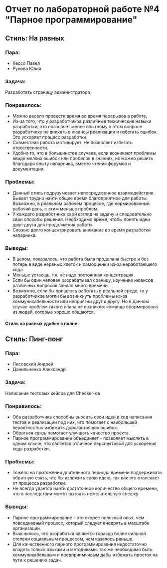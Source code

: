 # Отчет по лабораторной работе №4 "Парное программирование"

## Стиль: На равных
### Пара: 
- Кессо Павел
- Рунова Юлия
### Задача: 
Разработать страницу администратора
### Понравилось:
- Можно весело провести время во время перерывов в работе.
- Из-за того, что у разработчиков различные технические навыки разработки, это позволяет менее опытному в этом вопросе разработчику не вникать в нюансы реализации и избегать ошибок. Это ускоряет процесс разработки.
- Совместная работа мотивирует. Не позволяет избегать отвественности.
- Удобно то, что в большинстве случаев, если возникают проблемы ввиде мелких ошибок или пробелов в знаниях,
их можно решить благодаря опыту напарника, вместо чтения форумов и документации.
### Проблемы:
- Данный стиль подрузумевает непосредсвенное взаимодействие. Бывает трудно найти общее время благоприятное для работы. Возможно, в реальном рабочем процессе, где нормированный рабочий день, с этим меньше проблем. 
- У каждого разработчика свой взгляд на задачу и следовательно свои способы решения. Необходимо время, чтобы понять идеи друг-друга для продолжения работы.
- Сложно долго концентрировать внимание во время разработки напарника.
### Выводы:
- В целом, показалось, что работа была проделана быстро и без потерь в виде нервных клеток и самооценки из-за неработающего кода.
- Меньше устаешь, т.к. не надо постоянная концентрация.
- Если бы один человек разрабатывал сраницу, изучение нюансов различных вопросов заняло много времени.
- Возможно, если бы пришлось работать в реальной среде, то у разработчиков могли бы возникнуть проблемы из-за коммуникабельности или неприязни друг к другу. Но в данном случае проблем такого плана не возникло: команда сформирована из людей, которые хорошо общаются.
#### Стиль на равных удобен в полне. 

## Стиль: Пинг-понг
### Пара: 
- Лисовский Андрей
- Данильченко Александр
### Задача: 
Написание тестовых кейсов для Checker-ов

### Понравилось:
- Оба разработчика способны вносить свои идеи в ход написания тестов и реализации под них, что помогает с наибольшей вероятностью избежать дорогостоящих ошибок.
- Обратная связь помогает улучшать качество проекта.
- Парное программирование объединяет - позволяет мыслить в одном ключе, что является отличной перспективой для ускорения хода разработки.

### Проблемы:
- Тяжело на протяжении длительного периода времени поддерживать обратную связь, что бы изложить свою идею, так как это отвлекает от процесса разработки. 
- Не всегда удается найти достаточное количество общего времени, что в последствии может вызвать нежелательную спешку.

### Выводы:
- Парное программирование - это скорее полезный опыт, чем повседневный процесс, который следует внедрять в масштабе организации.
- Выяснилось, что разработка является гораздо более сильной степени социальным процессом, чем казалось раньше.
- Для качественного парного программирования недостаточно владеть только языками и методиками. так же необходимо быть коммуникабельным и предприимчивым дабы избежать простоя на пути к решению задач.


 